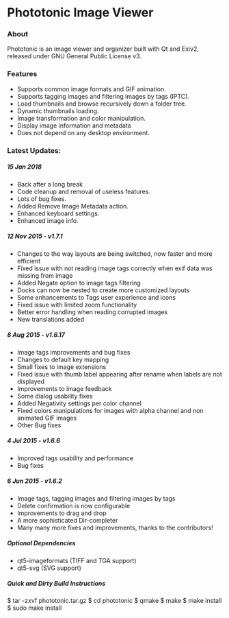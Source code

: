 # Phototonic Image Viewer

### About

Phototonic is an image viewer and organizer built with Qt and Exiv2, released under GNU General Public License v3.

### Features
+ Supports common image formats and GIF animation.
+ Supports tagging images and filtering images by tags (IPTC).
+ Load thumbnails and browse recursively down a folder tree.
+ Dynamic thumbnails loading.
+ Image transformation and color manipulation.
+ Display image information and metadata
+ Does not depend on any desktop environment.

### Latest Updates:
##### 15 Jan 2018
+ Back after a long break
+ Code cleanup and removal of useless features.
+ Lots of bug fixes.
+ Added Remove Image Metadata action.
+ Enhanced keyboard settings.
+ Enhanced image info.

##### 12 Nov 2015 - v1.7.1
+ Changes to the way layouts are being switched, now faster and more efficient
+ Fixed issue with not reading image tags correctly when exif data was missing from image
+ Added Negate option to image tags filtering
+ Docks can now be nested to create more customized layouts
+ Some enhancements to Tags user experience and icons
+ Fixed issue with limited zoom functionality
+ Better error handling when reading corrupted images
+ New translations added

##### 8 Aug 2015 - v1.6.17
+ Image tags improvements and bug fixes
+ Changes to default key mapping
+ Small fixes to image extensions
+ Fixed issue with thumb label appearing after rename when labels are not displayed
+ Improvements to image feedback
+ Some dialog usability fixes
+ Added Negativity settings per color channel
+ Fixed colors manipulations for images with alpha channel and non animated GIF images
+ Other Bug fixes

##### 4 Jul 2015 - v1.6.6
+ Improved tags usability and performance
+ Bug fixes

##### 6 Jun 2015 - v1.6.2
+ Image tags, tagging images and filtering images by tags
+ Delete confirmation is now configurable
+ Improvements to drag and drop
+ A more sophisticated Dir-completer
+ Many many more fixes and improvements, thanks to the contributors!

##### Optional Dependencies
+ qt5-imageformats (TIFF and TGA support)
+ qt5-svg (SVG support)

##### Quick and Dirty Build Instructions
$ tar -zxvf phototonic.tar.gz
$ cd phototonic
$ qmake
$ make
$ make install
$ sudo make install
